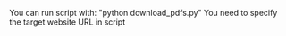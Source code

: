You can run script with: "python download_pdfs.py"
You need to specify the target website URL in script
 